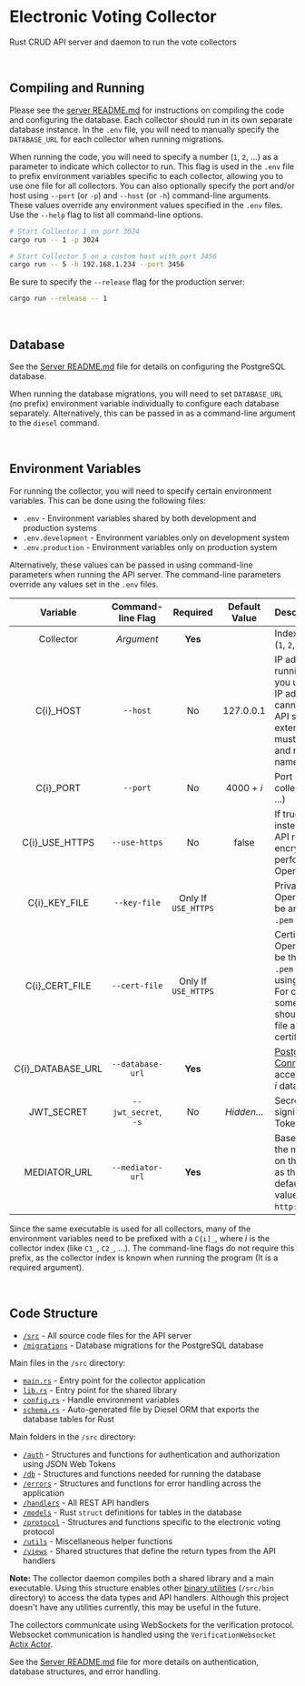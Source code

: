 # Electronic Voting Collector

Rust CRUD API server and daemon to run the vote collectors

<br/>

## Compiling and Running

Please see the [server README.md](../server/README.md) for instructions on compiling the code and configuring the database.
Each collector should run in its own separate database instance.
In the `.env` file, you will need to manually specify the `DATABASE_URL` for each collector when running migrations.

When running the code, you will need to specify a number (`1`, `2`, ...) as a parameter to indicate which collector to run.
This flag is used in the `.env` file to prefix environment variables specific to each collector, allowing you to use one file for all collectors.
You can also optionally specify the port and/or host using `--port` (or `-p`) and `--host` (or `-h`) command-line arguments.
These values override any environment values specified in the `.env` files.
Use the `--help` flag to list all command-line options.

```bash
# Start Collector 1 on port 3024
cargo run -- 1 -p 3024

# Start Collector 5 on a custom host with port 3456
cargo run -- 5 -h 192.168.1.234 --port 3456
```

Be sure to specify the `--release` flag for the production server:

```bash
cargo run --release -- 1
```

<br/>

## Database

See the [Server README.md](../server/README.md) file for details on configuring the PostgreSQL database.

When running the database migrations, you will need to set `DATABASE_URL` (no prefix) environment variable individually to configure each database separately.
Alternatively, this can be passed in as a command-line argument to the `diesel` command.

<br/>

## Environment Variables

For running the collector, you will need to specify certain environment variables.
This can be done using the following files:

- `.env` - Environment variables shared by both development and production systems
- `.env.development` - Environment variables only on development system
- `.env.production` - Environment variables only on production system

Alternatively, these values can be passed in using command-line parameters when running the API server.
The command-line parameters override any values set in the `.env` files.

|      Variable      |  Command-line Flag   |      Required       | Default Value | Description                                                                                                                                                                                                          |
| :----------------: | :------------------: | :-----------------: | :-----------: | :------------------------------------------------------------------------------------------------------------------------------------------------------------------------------------------------------------------- |
|     Collector      |      _Argument_      |       **Yes**       |               | Index of the collector (`1`, `2`, ...)                                                                                                                                                                               |
|     C{i}\_HOST     |       `--host`       |         No          |   127.0.0.1   | IP address to use for running collector _i_. If you use the `localhost` IP address, then you cannot connect to the API server from an external location. This must be an IP address and not a domain name.           |
|     C{i}\_PORT     |       `--port`       |         No          |  4000 + _i_   | Port number for collector _i_. (`4001`, `4002`, ...)                                                                                                                                                                 |
|  C{i}\_USE_HTTPS   |    `--use-https`     |         No          |     false     | If true, then use HTTPS instead of HTTP for API requests. HTTPS encryption is performed using the OpenSSL library.                                                                                                   |
|   C{i}\_KEY_FILE   |     `--key-file`     | Only If `USE_HTTPS` |               | Private key file for OpenSSL. This should be an unencrypted `.pem` file.                                                                                                                                             |
|  C{i}\_CERT_FILE   |    `--cert-file`     | Only If `USE_HTTPS` |               | Certificate file for OpenSSL. This should be the unencrypted `.pem` file generated using the private key. For compatibility with some applications, this should be the full chain file and not just the certificate. |
| C{i}\_DATABASE_URL |   `--database-url`   |       **Yes**       |               | [PostgreSQL Connection URI](https://www.postgresql.org/docs/current/libpq-connect.html#LIBPQ-CONNSTRING) for accessing the collector _i_ database.                                                                   |
|     JWT_SECRET     | `--jwt_secret`, `-s` |         No          |  _Hidden..._  | Secret value for signing the JSON Web Token                                                                                                                                                                          |
|    MEDIATOR_URL    |   `--mediator-url`   |       **Yes**       |               | Base URL to access the mediator. If running on the same machine as the API server with default settings, this value can be set to `http://localhost:3004`.                                                           |

Since the same executable is used for all collectors, many of the environment variables need to be prefixed with a `C{i]_`, where _i_ is the collector index (like `C1_`, `C2_`, ...).
The command-line flags do not require this prefix, as the collector index is known when running the program (It is a required argument).

<br />

## Code Structure

- [`/src`](/collector/src) - All source code files for the API server
- [`/migrations`](/collector/migrations) - Database migrations for the PostgreSQL database

Main files in the `/src` directory:

- [`main.rs`](/collector/src/main.rs) - Entry point for the collector application
- [`lib.rs`](/collector/src/lib.rs) - Entry point for the shared library
- [`config.rs`](/collector/src/config.rs) - Handle environment variables
- [`schema.rs`](/collector/src/schema.rs) - Auto-generated file by Diesel ORM that exports the database tables for Rust

Main folders in the `/src` directory:

- [`/auth`](/collector/src/auth) - Structures and functions for authentication and authorization using JSON Web Tokens
- [`/db`](/collector/src/db) - Structures and functions needed for running the database
- [`/errors`](/collector/src/errors) - Structures and functions for error handling across the application
- [`/handlers`](/collector/src/handlers) - All REST API handlers
- [`/models`](/collector/src/models) - Rust `struct` definitions for tables in the database
- [`/protocol`](/collector/src/protocol) - Structures and functions specific to the electronic voting protocol
- [`/utils`](/collector/src/utils) - Miscellaneous helper functions
- [`/views`](/collector/src/views) - Shared structures that define the return types from the API handlers

**Note:** The collector daemon compiles both a shared library and a main executable.
Using this structure enables other [binary utilities](https://doc.rust-lang.org/cargo/guide/project-layout.html) (`/src/bin` directory) to access the data types and API handlers.
Although this project doesn't have any utilities currently, this may be useful in the future.

The collectors communicate using WebSockets for the verification protocol.
Websocket communication is handled using the `VerificationWebsocket` [Actix Actor](https://actix.rs/book/actix/).

See the [Server README.md](../server/README.md) file for more details on authentication, database structures, and error handling.
